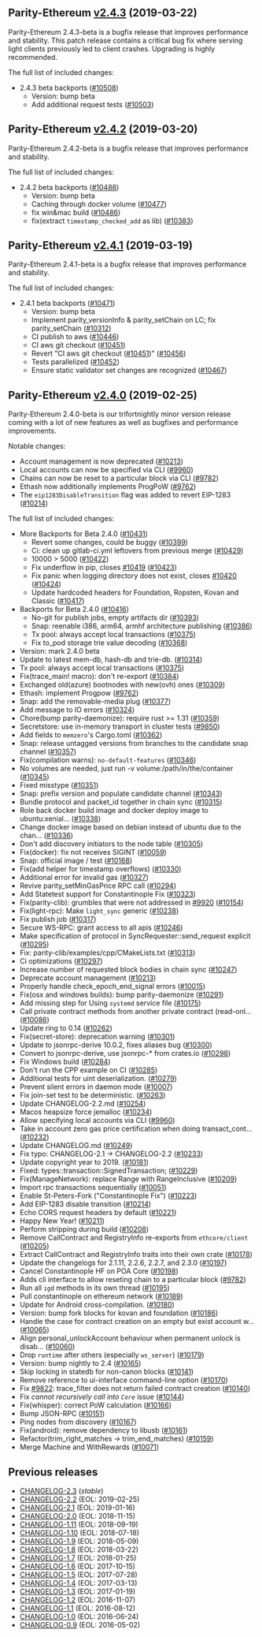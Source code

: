 ## Parity-Ethereum [v2.4.3](https://github.com/paritytech/parity-ethereum/releases/tag/v2.4.3) (2019-03-22)

Parity-Ethereum 2.4.3-beta is a bugfix release that improves performance and stability. This patch release contains a critical bug fix where serving light clients previously led to client crashes. Upgrading is highly recommended.

The full list of included changes:
- 2.4.3 beta backports ([#10508](https://github.com/paritytech/parity-ethereum/pull/10508))
  - Version: bump beta
  - Add additional request tests ([#10503](https://github.com/paritytech/parity-ethereum/pull/10503))

## Parity-Ethereum [v2.4.2](https://github.com/paritytech/parity-ethereum/releases/tag/v2.4.2) (2019-03-20)

Parity-Ethereum 2.4.2-beta is a bugfix release that improves performance and stability.

The full list of included changes:
- 2.4.2 beta backports ([#10488](https://github.com/paritytech/parity-ethereum/pull/10488))
  - Version: bump beta
  - Сaching through docker volume ([#10477](https://github.com/paritytech/parity-ethereum/pull/10477))
  - fix win&mac build ([#10486](https://github.com/paritytech/parity-ethereum/pull/10486))
  - fix(extract `timestamp_checked_add` as lib) ([#10383](https://github.com/paritytech/parity-ethereum/pull/10383))

## Parity-Ethereum [v2.4.1](https://github.com/paritytech/parity-ethereum/releases/tag/v2.4.1) (2019-03-19)

Parity-Ethereum 2.4.1-beta is a bugfix release that improves performance and stability.

The full list of included changes:
- 2.4.1 beta backports ([#10471](https://github.com/paritytech/parity-ethereum/pull/10471))
  - Version: bump beta
  - Implement parity_versionInfo & parity_setChain on LC; fix parity_setChain ([#10312](https://github.com/paritytech/parity-ethereum/pull/10312))
  - CI publish to aws ([#10446](https://github.com/paritytech/parity-ethereum/pull/10446))
  - CI aws git checkout ([#10451](https://github.com/paritytech/parity-ethereum/pull/10451))
  - Revert "CI aws git checkout ([#10451](https://github.com/paritytech/parity-ethereum/pull/10451))" ([#10456](https://github.com/paritytech/parity-ethereum/pull/10456))
  - Tests parallelized ([#10452](https://github.com/paritytech/parity-ethereum/pull/10452))
  - Ensure static validator set changes are recognized ([#10467](https://github.com/paritytech/parity-ethereum/pull/10467))

## Parity-Ethereum [v2.4.0](https://github.com/paritytech/parity-ethereum/releases/tag/v2.4.0) (2019-02-25)

Parity-Ethereum 2.4.0-beta is our trifortnightly minor version release coming with a lot of new features as well as bugfixes and performance improvements.

Notable changes:
- Account management is now deprecated ([#10213](https://github.com/paritytech/parity-ethereum/pull/10213))
- Local accounts can now be specified via CLI ([#9960](https://github.com/paritytech/parity-ethereum/pull/9960))
- Chains can now be reset to a particular block via CLI ([#9782](https://github.com/paritytech/parity-ethereum/pull/9782))
- Ethash now additionally implements ProgPoW ([#9762](https://github.com/paritytech/parity-ethereum/pull/9762))
- The `eip1283DisableTransition` flag was added to revert EIP-1283 ([#10214](https://github.com/paritytech/parity-ethereum/pull/10214))

The full list of included changes:
- More Backports for Beta 2.4.0 ([#10431](https://github.com/paritytech/parity-ethereum/pull/10431))
  - Revert some changes, could be buggy ([#10399](https://github.com/paritytech/parity-ethereum/pull/10399))
  - Ci: clean up gitlab-ci.yml leftovers from previous merge ([#10429](https://github.com/paritytech/parity-ethereum/pull/10429))
  - 10000 > 5000 ([#10422](https://github.com/paritytech/parity-ethereum/pull/10422))
  - Fix underflow in pip, closes [#10419](https://github.com/paritytech/parity-ethereum/pull/10419) ([#10423](https://github.com/paritytech/parity-ethereum/pull/10423))
  - Fix panic when logging directory does not exist, closes [#10420](https://github.com/paritytech/parity-ethereum/pull/10420) ([#10424](https://github.com/paritytech/parity-ethereum/pull/10424))
  - Update hardcoded headers for Foundation, Ropsten, Kovan and Classic ([#10417](https://github.com/paritytech/parity-ethereum/pull/10417))
- Backports for Beta 2.4.0 ([#10416](https://github.com/paritytech/parity-ethereum/pull/10416))
  - No-git for publish jobs, empty artifacts dir ([#10393](https://github.com/paritytech/parity-ethereum/pull/10393))
  - Snap: reenable i386, arm64, armhf architecture publishing ([#10386](https://github.com/paritytech/parity-ethereum/pull/10386))
  - Tx pool: always accept local transactions ([#10375](https://github.com/paritytech/parity-ethereum/pull/10375))
  - Fix to_pod storage trie value decoding ([#10368](https://github.com/paritytech/parity-ethereum/pull/10368))
- Version: mark 2.4.0 beta
- Update to latest mem-db, hash-db and trie-db. ([#10314](https://github.com/paritytech/parity-ethereum/pull/10314))
- Tx pool: always accept local transactions ([#10375](https://github.com/paritytech/parity-ethereum/pull/10375))
- Fix(trace_main! macro): don't re-export ([#10384](https://github.com/paritytech/parity-ethereum/pull/10384))
- Exchanged old(azure) bootnodes with new(ovh) ones ([#10309](https://github.com/paritytech/parity-ethereum/pull/10309))
- Ethash: implement Progpow ([#9762](https://github.com/paritytech/parity-ethereum/pull/9762))
- Snap: add the removable-media plug ([#10377](https://github.com/paritytech/parity-ethereum/pull/10377))
- Add message to IO errors ([#10324](https://github.com/paritytech/parity-ethereum/pull/10324))
- Chore(bump parity-daemonize): require rust >= 1.31 ([#10359](https://github.com/paritytech/parity-ethereum/pull/10359))
- Secretstore: use in-memory transport in cluster tests ([#9850](https://github.com/paritytech/parity-ethereum/pull/9850))
- Add fields to `memzero`'s Cargo.toml ([#10362](https://github.com/paritytech/parity-ethereum/pull/10362))
- Snap: release untagged versions from branches to the candidate snap channel ([#10357](https://github.com/paritytech/parity-ethereum/pull/10357))
- Fix(compilation warns): `no-default-features` ([#10346](https://github.com/paritytech/parity-ethereum/pull/10346))
- No volumes are needed, just run -v volume:/path/in/the/container ([#10345](https://github.com/paritytech/parity-ethereum/pull/10345))
- Fixed misstype ([#10351](https://github.com/paritytech/parity-ethereum/pull/10351))
- Snap: prefix version and populate candidate channel ([#10343](https://github.com/paritytech/parity-ethereum/pull/10343))
- Bundle protocol and packet_id together in chain sync ([#10315](https://github.com/paritytech/parity-ethereum/pull/10315))
- Role back docker build image and docker deploy image to ubuntu:xenial… ([#10338](https://github.com/paritytech/parity-ethereum/pull/10338))
- Change docker image based on debian instead of ubuntu due to the chan… ([#10336](https://github.com/paritytech/parity-ethereum/pull/10336))
- Don't add discovery initiators to the node table ([#10305](https://github.com/paritytech/parity-ethereum/pull/10305))
- Fix(docker): fix not receives SIGINT ([#10059](https://github.com/paritytech/parity-ethereum/pull/10059))
- Snap: official image / test ([#10168](https://github.com/paritytech/parity-ethereum/pull/10168))
- Fix(add helper for timestamp overflows) ([#10330](https://github.com/paritytech/parity-ethereum/pull/10330))
- Additional error for invalid gas ([#10327](https://github.com/paritytech/parity-ethereum/pull/10327))
- Revive parity_setMinGasPrice RPC call ([#10294](https://github.com/paritytech/parity-ethereum/pull/10294))
- Add Statetest support for Constantinople Fix ([#10323](https://github.com/paritytech/parity-ethereum/pull/10323))
- Fix(parity-clib): grumbles that were not addressed in [#9920](https://github.com/paritytech/parity-ethereum/pull/9920) ([#10154](https://github.com/paritytech/parity-ethereum/pull/10154))
- Fix(light-rpc): Make `light_sync` generic ([#10238](https://github.com/paritytech/parity-ethereum/pull/10238))
- Fix publish job ([#10317](https://github.com/paritytech/parity-ethereum/pull/10317))
- Secure WS-RPC: grant access to all apis ([#10246](https://github.com/paritytech/parity-ethereum/pull/10246))
- Make specification of protocol in SyncRequester::send_request explicit ([#10295](https://github.com/paritytech/parity-ethereum/pull/10295))
- Fix: parity-clib/examples/cpp/CMakeLists.txt ([#10313](https://github.com/paritytech/parity-ethereum/pull/10313))
- Ci optimizations ([#10297](https://github.com/paritytech/parity-ethereum/pull/10297))
- Increase number of requested block bodies in chain sync ([#10247](https://github.com/paritytech/parity-ethereum/pull/10247))
- Deprecate account management ([#10213](https://github.com/paritytech/parity-ethereum/pull/10213))
- Properly handle check_epoch_end_signal errors ([#10015](https://github.com/paritytech/parity-ethereum/pull/10015))
- Fix(osx and windows builds): bump parity-daemonize ([#10291](https://github.com/paritytech/parity-ethereum/pull/10291))
- Add missing step for Using `systemd` service file ([#10175](https://github.com/paritytech/parity-ethereum/pull/10175))
- Call private contract methods from another private contract (read-onl… ([#10086](https://github.com/paritytech/parity-ethereum/pull/10086))
- Update ring to 0.14 ([#10262](https://github.com/paritytech/parity-ethereum/pull/10262))
- Fix(secret-store): deprecation warning ([#10301](https://github.com/paritytech/parity-ethereum/pull/10301))
- Update to jsonrpc-derive 10.0.2, fixes aliases bug ([#10300](https://github.com/paritytech/parity-ethereum/pull/10300))
- Convert to jsonrpc-derive, use jsonrpc-* from crates.io ([#10298](https://github.com/paritytech/parity-ethereum/pull/10298))
- Fix Windows build ([#10284](https://github.com/paritytech/parity-ethereum/pull/10284))
- Don't run the CPP example on CI ([#10285](https://github.com/paritytech/parity-ethereum/pull/10285))
- Additional tests for uint deserialization. ([#10279](https://github.com/paritytech/parity-ethereum/pull/10279))
- Prevent silent errors in daemon mode ([#10007](https://github.com/paritytech/parity-ethereum/pull/10007))
- Fix join-set test to be deterministic. ([#10263](https://github.com/paritytech/parity-ethereum/pull/10263))
- Update CHANGELOG-2.2.md ([#10254](https://github.com/paritytech/parity-ethereum/pull/10254))
- Macos heapsize force jemalloc ([#10234](https://github.com/paritytech/parity-ethereum/pull/10234))
- Allow specifying local accounts via CLI ([#9960](https://github.com/paritytech/parity-ethereum/pull/9960))
- Take in account zero gas price certification when doing transact_cont… ([#10232](https://github.com/paritytech/parity-ethereum/pull/10232))
- Update CHANGELOG.md ([#10249](https://github.com/paritytech/parity-ethereum/pull/10249))
- Fix typo: CHANGELOG-2.1 -> CHANGELOG-2.2 ([#10233](https://github.com/paritytech/parity-ethereum/pull/10233))
- Update copyright year to 2019. ([#10181](https://github.com/paritytech/parity-ethereum/pull/10181))
- Fixed: types::transaction::SignedTransaction; ([#10229](https://github.com/paritytech/parity-ethereum/pull/10229))
- Fix(ManageNetwork): replace Range with RangeInclusive ([#10209](https://github.com/paritytech/parity-ethereum/pull/10209))
- Import rpc transactions sequentially ([#10051](https://github.com/paritytech/parity-ethereum/pull/10051))
- Enable St-Peters-Fork ("Constantinople Fix") ([#10223](https://github.com/paritytech/parity-ethereum/pull/10223))
- Add EIP-1283 disable transition ([#10214](https://github.com/paritytech/parity-ethereum/pull/10214))
- Echo CORS request headers by default ([#10221](https://github.com/paritytech/parity-ethereum/pull/10221))
- Happy New Year! ([#10211](https://github.com/paritytech/parity-ethereum/pull/10211))
- Perform stripping during build ([#10208](https://github.com/paritytech/parity-ethereum/pull/10208))
- Remove CallContract and RegistryInfo re-exports from `ethcore/client` ([#10205](https://github.com/paritytech/parity-ethereum/pull/10205))
- Extract CallContract and RegistryInfo traits into their own crate ([#10178](https://github.com/paritytech/parity-ethereum/pull/10178))
- Update the changelogs for 2.1.11, 2.2.6, 2.2.7, and 2.3.0 ([#10197](https://github.com/paritytech/parity-ethereum/pull/10197))
- Cancel Constantinople HF on POA Core ([#10198](https://github.com/paritytech/parity-ethereum/pull/10198))
- Adds cli interface to allow reseting chain to a particular block ([#9782](https://github.com/paritytech/parity-ethereum/pull/9782))
- Run all `igd` methods in its own thread ([#10195](https://github.com/paritytech/parity-ethereum/pull/10195))
- Pull constantinople on ethereum network ([#10189](https://github.com/paritytech/parity-ethereum/pull/10189))
- Update for Android cross-compilation. ([#10180](https://github.com/paritytech/parity-ethereum/pull/10180))
- Version: bump fork blocks for kovan and foundation ([#10186](https://github.com/paritytech/parity-ethereum/pull/10186))
- Handle the case for contract creation on an empty but exist account w… ([#10065](https://github.com/paritytech/parity-ethereum/pull/10065))
- Align personal_unlockAccount behaviour when permanent unlock is disab… ([#10060](https://github.com/paritytech/parity-ethereum/pull/10060))
- Drop `runtime` after others (especially `ws_server`) ([#10179](https://github.com/paritytech/parity-ethereum/pull/10179))
- Version: bump nightly to 2.4 ([#10165](https://github.com/paritytech/parity-ethereum/pull/10165))
- Skip locking in statedb for non-canon blocks ([#10141](https://github.com/paritytech/parity-ethereum/pull/10141))
- Remove reference to ui-interface command-line option ([#10170](https://github.com/paritytech/parity-ethereum/pull/10170))
- Fix [#9822](https://github.com/paritytech/parity-ethereum/pull/9822): trace_filter does not return failed contract creation ([#10140](https://github.com/paritytech/parity-ethereum/pull/10140))
- Fix _cannot recursively call into `Core`_ issue ([#10144](https://github.com/paritytech/parity-ethereum/pull/10144))
- Fix(whisper): correct PoW calculation ([#10166](https://github.com/paritytech/parity-ethereum/pull/10166))
- Bump JSON-RPC ([#10151](https://github.com/paritytech/parity-ethereum/pull/10151))
- Ping nodes from discovery ([#10167](https://github.com/paritytech/parity-ethereum/pull/10167))
- Fix(android): remove dependency to libusb ([#10161](https://github.com/paritytech/parity-ethereum/pull/10161))
- Refactor(trim_right_matches -> trim_end_matches) ([#10159](https://github.com/paritytech/parity-ethereum/pull/10159))
- Merge Machine and WithRewards ([#10071](https://github.com/paritytech/parity-ethereum/pull/10071))

## Previous releases

- [CHANGELOG-2.3](docs/CHANGELOG-2.3.md) (_stable_)
- [CHANGELOG-2.2](docs/CHANGELOG-2.2.md) (EOL: 2019-02-25)
- [CHANGELOG-2.1](docs/CHANGELOG-2.1.md) (EOL: 2019-01-16)
- [CHANGELOG-2.0](docs/CHANGELOG-2.0.md) (EOL: 2018-11-15)
- [CHANGELOG-1.11](docs/CHANGELOG-1.11.md) (EOL: 2018-09-19)
- [CHANGELOG-1.10](docs/CHANGELOG-1.10.md) (EOL: 2018-07-18)
- [CHANGELOG-1.9](docs/CHANGELOG-1.9.md) (EOL: 2018-05-09)
- [CHANGELOG-1.8](docs/CHANGELOG-1.8.md) (EOL: 2018-03-22)
- [CHANGELOG-1.7](docs/CHANGELOG-1.7.md) (EOL: 2018-01-25)
- [CHANGELOG-1.6](docs/CHANGELOG-1.6.md) (EOL: 2017-10-15)
- [CHANGELOG-1.5](docs/CHANGELOG-1.5.md) (EOL: 2017-07-28)
- [CHANGELOG-1.4](docs/CHANGELOG-1.4.md) (EOL: 2017-03-13)
- [CHANGELOG-1.3](docs/CHANGELOG-1.3.md) (EOL: 2017-01-19)
- [CHANGELOG-1.2](docs/CHANGELOG-1.2.md) (EOL: 2016-11-07)
- [CHANGELOG-1.1](docs/CHANGELOG-1.1.md) (EOL: 2016-08-12)
- [CHANGELOG-1.0](docs/CHANGELOG-1.0.md) (EOL: 2016-06-24)
- [CHANGELOG-0.9](docs/CHANGELOG-0.9.md) (EOL: 2016-05-02)

